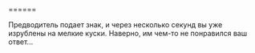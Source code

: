 ======

Предводитель подает знак, и через несколько секунд вы уже изрублены на мелкие куски. Наверно, им чем-то не понравился ваш ответ...

